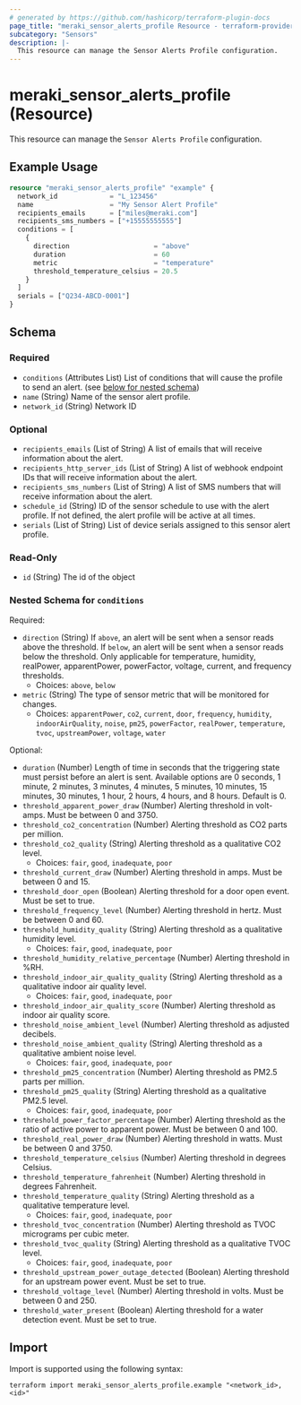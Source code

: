 ```yaml
---
# generated by https://github.com/hashicorp/terraform-plugin-docs
page_title: "meraki_sensor_alerts_profile Resource - terraform-provider-meraki"
subcategory: "Sensors"
description: |-
  This resource can manage the Sensor Alerts Profile configuration.
---
```


# meraki_sensor_alerts_profile (Resource)

This resource can manage the `Sensor Alerts Profile` configuration.

## Example Usage

```terraform
resource "meraki_sensor_alerts_profile" "example" {
  network_id             = "L_123456"
  name                   = "My Sensor Alert Profile"
  recipients_emails      = ["miles@meraki.com"]
  recipients_sms_numbers = ["+15555555555"]
  conditions = [
    {
      direction                     = "above"
      duration                      = 60
      metric                        = "temperature"
      threshold_temperature_celsius = 20.5
    }
  ]
  serials = ["Q234-ABCD-0001"]
}
```

<!-- schema generated by tfplugindocs -->
## Schema

### Required

- `conditions` (Attributes List) List of conditions that will cause the profile to send an alert. (see [below for nested schema](#nestedatt--conditions))
- `name` (String) Name of the sensor alert profile.
- `network_id` (String) Network ID

### Optional

- `recipients_emails` (List of String) A list of emails that will receive information about the alert.
- `recipients_http_server_ids` (List of String) A list of webhook endpoint IDs that will receive information about the alert.
- `recipients_sms_numbers` (List of String) A list of SMS numbers that will receive information about the alert.
- `schedule_id` (String) ID of the sensor schedule to use with the alert profile. If not defined, the alert profile will be active at all times.
- `serials` (List of String) List of device serials assigned to this sensor alert profile.

### Read-Only

- `id` (String) The id of the object

<a id="nestedatt--conditions"></a>
### Nested Schema for `conditions`

Required:

- `direction` (String) If `above`, an alert will be sent when a sensor reads above the threshold. If `below`, an alert will be sent when a sensor reads below the threshold. Only applicable for temperature, humidity, realPower, apparentPower, powerFactor, voltage, current, and frequency thresholds.
  - Choices: `above`, `below`
- `metric` (String) The type of sensor metric that will be monitored for changes.
  - Choices: `apparentPower`, `co2`, `current`, `door`, `frequency`, `humidity`, `indoorAirQuality`, `noise`, `pm25`, `powerFactor`, `realPower`, `temperature`, `tvoc`, `upstreamPower`, `voltage`, `water`

Optional:

- `duration` (Number) Length of time in seconds that the triggering state must persist before an alert is sent. Available options are 0 seconds, 1 minute, 2 minutes, 3 minutes, 4 minutes, 5 minutes, 10 minutes, 15 minutes, 30 minutes, 1 hour, 2 hours, 4 hours, and 8 hours. Default is 0.
- `threshold_apparent_power_draw` (Number) Alerting threshold in volt-amps. Must be between 0 and 3750.
- `threshold_co2_concentration` (Number) Alerting threshold as CO2 parts per million.
- `threshold_co2_quality` (String) Alerting threshold as a qualitative CO2 level.
  - Choices: `fair`, `good`, `inadequate`, `poor`
- `threshold_current_draw` (Number) Alerting threshold in amps. Must be between 0 and 15.
- `threshold_door_open` (Boolean) Alerting threshold for a door open event. Must be set to true.
- `threshold_frequency_level` (Number) Alerting threshold in hertz. Must be between 0 and 60.
- `threshold_humidity_quality` (String) Alerting threshold as a qualitative humidity level.
  - Choices: `fair`, `good`, `inadequate`, `poor`
- `threshold_humidity_relative_percentage` (Number) Alerting threshold in %RH.
- `threshold_indoor_air_quality_quality` (String) Alerting threshold as a qualitative indoor air quality level.
  - Choices: `fair`, `good`, `inadequate`, `poor`
- `threshold_indoor_air_quality_score` (Number) Alerting threshold as indoor air quality score.
- `threshold_noise_ambient_level` (Number) Alerting threshold as adjusted decibels.
- `threshold_noise_ambient_quality` (String) Alerting threshold as a qualitative ambient noise level.
  - Choices: `fair`, `good`, `inadequate`, `poor`
- `threshold_pm25_concentration` (Number) Alerting threshold as PM2.5 parts per million.
- `threshold_pm25_quality` (String) Alerting threshold as a qualitative PM2.5 level.
  - Choices: `fair`, `good`, `inadequate`, `poor`
- `threshold_power_factor_percentage` (Number) Alerting threshold as the ratio of active power to apparent power. Must be between 0 and 100.
- `threshold_real_power_draw` (Number) Alerting threshold in watts. Must be between 0 and 3750.
- `threshold_temperature_celsius` (Number) Alerting threshold in degrees Celsius.
- `threshold_temperature_fahrenheit` (Number) Alerting threshold in degrees Fahrenheit.
- `threshold_temperature_quality` (String) Alerting threshold as a qualitative temperature level.
  - Choices: `fair`, `good`, `inadequate`, `poor`
- `threshold_tvoc_concentration` (Number) Alerting threshold as TVOC micrograms per cubic meter.
- `threshold_tvoc_quality` (String) Alerting threshold as a qualitative TVOC level.
  - Choices: `fair`, `good`, `inadequate`, `poor`
- `threshold_upstream_power_outage_detected` (Boolean) Alerting threshold for an upstream power event. Must be set to true.
- `threshold_voltage_level` (Number) Alerting threshold in volts. Must be between 0 and 250.
- `threshold_water_present` (Boolean) Alerting threshold for a water detection event. Must be set to true.

## Import

Import is supported using the following syntax:

```shell
terraform import meraki_sensor_alerts_profile.example "<network_id>,<id>"
```
